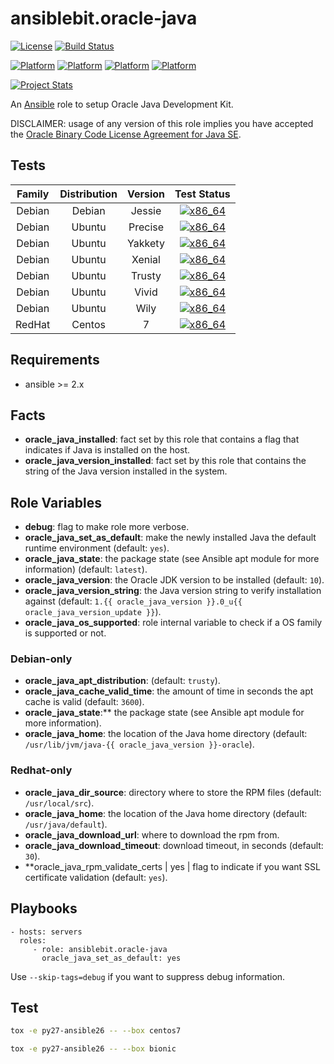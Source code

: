 # ansiblebit.oracle-java

[![License](https://img.shields.io/badge/license-New%20BSD-blue.svg?style=flat)](https://raw.githubusercontent.com/ansiblebit/oracle-java/master/LICENSE)
[![Build Status](https://travis-ci.org/ansiblebit/oracle-java.svg?branch=master)](https://travis-ci.org/ansiblebit/oracle-java)

[![Platform](http://img.shields.io/badge/platform-centos-932279.svg?style=flat)](CentOS)
[![Platform](http://img.shields.io/badge/platform-debian-a80030.svg?style=flat)](Debian)
[![Platform](http://img.shields.io/badge/platform-redhat-cc0000.svg?style=flat)](RedHat)
[![Platform](http://img.shields.io/badge/platform-ubuntu-dd4814.svg?style=flat)](Ubuntu)

[![Project Stats](https://www.openhub.net/p/ansiblebit-oracle-java/widgets/project_thin_badge.gif)](https://www.openhub.net/p/ansiblebit-oracle-java/)

An [Ansible](http://www.ansible.com) role to setup Oracle Java Development Kit. 

DISCLAIMER: usage of any version of this role implies you have accepted the
[Oracle Binary Code License Agreement for Java SE](http://www.oracle.com/technetwork/java/javase/terms/license/index.html).

## Tests

| Family | Distribution | Version | Test Status |
|:-:|:-:|:-:|:-:|
| Debian | Debian  | Jessie    | [![x86_64](http://img.shields.io/badge/x86_64-passed-006400.svg?style=flat)](#) |
| Debian | Ubuntu  | Precise   | [![x86_64](http://img.shields.io/badge/x86_64-passed-006400.svg?style=flat)](#) |
| Debian | Ubuntu  | Yakkety   | [![x86_64](http://img.shields.io/badge/x86_64-passed-006400.svg?style=flat)](#) |
| Debian | Ubuntu  | Xenial    | [![x86_64](http://img.shields.io/badge/x86_64-passed-006400.svg?style=flat)](#) |
| Debian | Ubuntu  | Trusty    | [![x86_64](http://img.shields.io/badge/x86_64-passed-006400.svg?style=flat)](#) |
| Debian | Ubuntu  | Vivid     | [![x86_64](http://img.shields.io/badge/x86_64-passed-006400.svg?style=flat)](#) |
| Debian | Ubuntu  | Wily      | [![x86_64](http://img.shields.io/badge/x86_64-passed-006400.svg?style=flat)](#) |
| RedHat | Centos  | 7         | [![x86_64](http://img.shields.io/badge/x86_64-passed-006400.svg?style=flat)](#) |

## Requirements

- ansible >= 2.x

## Facts

- **oracle_java_installed**: fact set by this role that contains a flag that indicates if Java is installed on the host.
- **oracle_java_version_installed**: fact set by this role that contains the string of the Java version installed in the system.

## Role Variables

- **debug**: flag to make role more verbose.
- **oracle_java_set_as_default**: make the newly installed Java the default runtime environment (default: `yes`).
- **oracle_java_state**: the package state (see Ansible apt module for more information) (default: `latest`).
- **oracle_java_version**: the Oracle JDK version to be installed (default: `10`).
- **oracle_java_version_string**: the Java version string to verify installation against (default: `1.{{ oracle_java_version }}.0_u{{ oracle_java_version_update }}`).
- **oracle_java_os_supported**: role internal variable to check if a OS family is supported or not.

### Debian-only

- **oracle_java_apt_distribution**: (default: `trusty`).
- **oracle_java_cache_valid_time**: the amount of time in seconds the apt cache is valid (default: `3600`).
- **oracle_java_state**:** the package state (see Ansible apt module for more information).
- **oracle_java_home**: the location of the Java home directory (default: `/usr/lib/jvm/java-{{ oracle_java_version }}-oracle`).

### Redhat-only

- **oracle_java_dir_source**: directory where to store the RPM files (default: `/usr/local/src`).
- **oracle_java_home**: the location of the Java home directory (default: `/usr/java/default`).
- **oracle_java_download_url**: where to download the rpm from.
- **oracle_java_download_timeout**: download timeout, in seconds (default: `30`).
- **oracle_java_rpm_validate_certs | yes | flag to indicate if you want SSL certificate validation (default: `yes`).

## Playbooks

    - hosts: servers
      roles:
         - role: ansiblebit.oracle-java
           oracle_java_set_as_default: yes

Use `--skip-tags=debug` if you want to suppress debug information.

## Test

```bash
tox -e py27-ansible26 -- --box centos7

tox -e py27-ansible26 -- --box bionic
```
